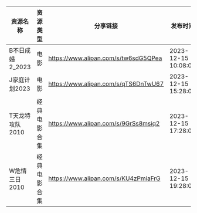 | 资源名称        | 资源类型   | 分享链接                                 | 发布时间                |
| ----------- | ------ | ------------------------------------ | ------------------- |
| B不日成婚2_2023 | 电影     | https://www.alipan.com/s/tw6sdG5QPea | 2023-12-15 10:08:05 |
| J家庭计划2023   | 电影     | https://www.alipan.com/s/qTS6DnTwU67 | 2023-12-15 15:28:04 |
| T天龙特攻队2010  | 经典电影合集 | https://www.alipan.com/s/9GrSs8msiq2 | 2023-12-15 17:28:04 |
| W危情三日2010   | 经典电影合集 | https://www.alipan.com/s/KU4zPmiaFrG | 2023-12-15 19:28:06 |
